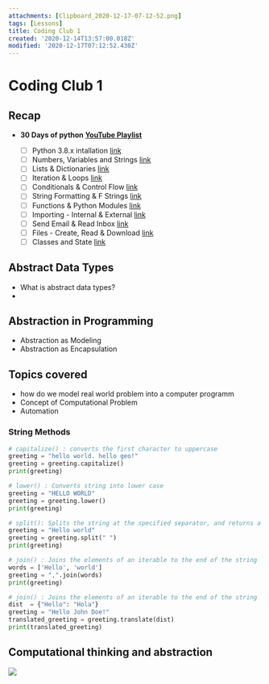 ```yaml
---
attachments: [Clipboard_2020-12-17-07-12-52.png]
tags: [Lessons]
title: Coding Club 1
created: '2020-12-14T13:57:00.018Z'
modified: '2020-12-17T07:12:52.430Z'
---
```


# Coding Club 1

## Recap
- __30 Days of python [YouTube Playlist](https://www.youtube.com/watch?v=RGor6fssp6c&list=PLEsfXFp6DpzQjDBvhNy5YbaBx9j-ZsUe6)__

  - [ ] Python 3.8.x intallation [link](https://www.youtube.com/watch?v=RGor6fssp6c)
  - [ ] Numbers, Variables and Strings [link](https://www.youtube.com/watch?v=pLniTMTW0vE)
  - [ ] Lists & Dictionaries [link](https://www.youtube.com/watch?v=NqacT1CjkmQ&list=PLEsfXFp6DpzQjDBvhNy5YbaBx9j-ZsUe6&index=3)
  - [ ] Iteration & Loops [link](https://www.youtube.com/watch?v=iTa1ZnWdIS0&list=PLEsfXFp6DpzQjDBvhNy5YbaBx9j-ZsUe6&index=4)
  - [ ] Conditionals & Control Flow [link](https://youtu.be/ZbdXzqO0uLo)
  - [ ] String Formatting & F Strings [link](https://youtu.be/pZIwn52DEsU)
  - [ ] Functions & Python Modules [link](https://youtu.be/W9PN20FE3sE)
  - [ ] Importing - Internal & External [link](https://youtu.be/yhF6wAgs3_E)
  - [ ] Send Email & Read Inbox [link](https://youtu.be/6DD4IOHhNYo)
  - [ ] Files - Create, Read & Download [link](https://youtu.be/Rf9ShctbZZQ)
  - [ ] Classes and State [link](https://youtu.be/cRJgLAA2KeI)

## Abstract Data Types

- What is abstract data types?
-

## Abstraction in Programming

- Abstraction as Modeling
- Abstraction as Encapsulation

## Topics covered

- how do we model real world problem into a computer programm
- Concept of Computational Problem
- Automation

### String Methods

```python
# capitalize() : converts the first character to uppercase
greeting = "hello world. hello geo!"
greeting = greeting.capitalize()
print(greeting)
```

```python
# lower() : Converts string into lower case
greeting = "HELLO WORLD"
greeting = greeting.lower()
print(greeting)
```

```python
# split(): Splits the string at the specified separator, and returns a list
greeting = "Hello world"
greeting = greeting.split(" ")
print(greeting)
```

```python
# join() : Joins the elements of an iterable to the end of the string
words = ['Hello', 'world']
greeting = ",".join(words)
print(greeting)
```

```python
# join() : Joins the elements of an iterable to the end of the string
dist  = {"Hello": "Hola"}
greeting = "Hello John Doe!"
translated_greeting = greeting.translate(dist)
print(translated_greeting)
```

## Computational thinking and abstraction

![](@attachment/Clipboard_2020-12-17-07-12-52.png)

